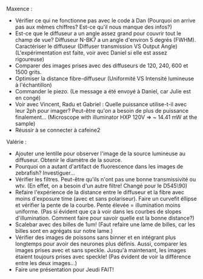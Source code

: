 Maxence :

- Vérifier ce qui ne fonctionne pas avec le code à Dan (Pourquoi on arrive pas aux mêmes chiffres? Est-ce qu'il nous manque des infos?)
- Est-ce que le diffuseur a un angle assez grand pour couvrir tout le champ de vue? Diffuseur N-BK7 a un angle d'environ 5 degrés (FWHM). Caractériser le diffuseur (Diffuser transmission VS Output Angle) (L'expérimentation est faite, voir avec Daniel si elle est assez rigoureuse)
- Comparer des images prises avec des diffuseurs de 120, 240, 600 et 1500 grits.
- Optimiser la distance fibre-diffuseur (Uniformité VS Intensité lumineuse à l'échantillon)
- Commander le piezo. (Le message a été envoyé à Daniel, car Julie est en congé)
- Voir avec Vincent, Radu et Gabriel : Quelle puissance utilise-t-il avec leur 2ph pour imager? Peut-être qu'on a besoin de plus de puissance finalement... (Microscope with illuminator HXP 120V => ~ 14.41 mW at the sample)
- Réussir à se connecter à cafeine2

Valérie :

- Ajouter une lentille pour observer l'image de la source lumineuse au diffuseur. Obtenir le diamètre de la source. 
- Pourquoi on a autant d'artifact de fluorescence dans les images de zebrafish? Investiguer... 
- Vérifier les filtres. Peut-être qu'ils n'ont pas une bonne transmissivité ou wtv. (En effet, on a besoin d'un autre filtre! Changé pour le D545\90)
- Refaire l'expérience de la distance entre le diffuseur et la fibre avec moins d'exposure time (avec et sans polariseur). Faire un curvefit éllipse et vérifier la pente de la courbe. Pente élevée = illumination moins uniforme. (Pas si évident que ça à voir dans les courbes de slopes d'illumination. Comment faire pour savoir quelle est la bonne distance?)
- Scalebar avec des billes de 1um! (Faut refaire une lame de billes, car les billes sont en agrégats sur notre lame.)
- Vérifier des images de poissons sans binner et en intégrant plus longtemps pour avoir des neurones plus définis. Aussi, comparer les images prises avec et sans speckle. Jusqu'à maintenant, les images étaient toujours prises avec speckle! (Pas évident de voir la différence entre les deux images...)
- Faire une présentation pour Jeudi FAIT!
